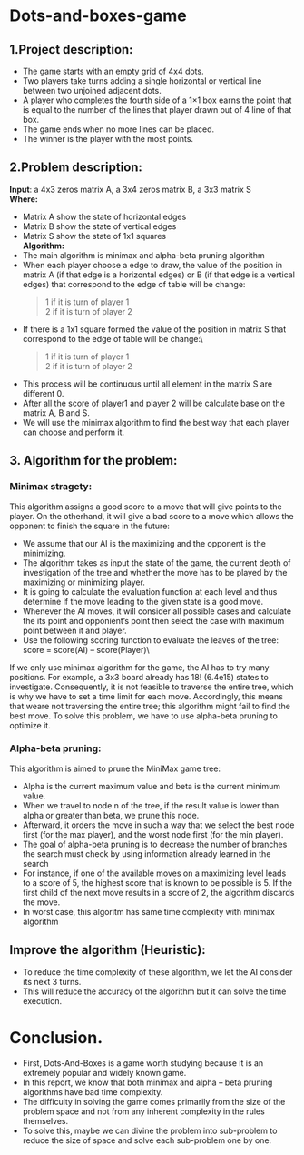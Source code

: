 # Dots-and-boxes-game
## 1.Project description:
 * The game starts with an empty grid of 4x4 dots.
 * Two players take turns adding a single horizontal or vertical line
between two unjoined adjacent dots.
 * A player who completes the fourth side of a 1×1 box earns the
point that is equal to the number of the lines that player drawn out
of 4 line of that box.
 * The game ends when no more lines can be placed.
 * The winner is the player with the most points.
## 2.Problem description:
**Input**: 
 a 4x3 zeros matrix A, a 3x4 zeros matrix B, a 3x3 matrix S\
**Where:** 
- Matrix A show the state of horizontal edges
- Matrix B show the state of vertical edges
- Matrix S show the state of 1x1 squares\
**Algorithm:**
- The main algorithm is minimax and alpha-beta pruning
algorithm
- When each player choose a edge to draw, the value of the
position in matrix A (if that edge is a horizontal edges) or
B (if that edge is a vertical edges) that correspond to the
edge of table will be change:
  > 1 if it is turn of player 1\
  > 2 if it is turn of player 2
- If there is a 1x1 square formed the value of the position in
matrix S that correspond to the edge of table will be change:\
  > 1 if it is turn of player 1\
  > 2 if it is turn of player 2
 - This process will be continuous until all element in the
matrix S are different 0.
- After all the score of player1 and player 2 will be calculate
base on the matrix A, B and S.
- We will use the minimax algorithm to find the best way that
each player can choose and perform it.
## 3. Algorithm for the problem:
### Minimax stragety:
This algorithm assigns a good score to a move that will give points to the
player. On the otherhand, it will give a bad score to a move which allows the
opponent to finish the square in the future:
- We assume that our AI is the maximizing and the opponent is the
minimizing.
- The algorithm takes as input the state of the game, the current
depth of investigation of the tree and whether the move has to be
played by the maximizing or minimizing player.
- It is going to calculate the evaluation function at each level and
thus determine if the move leading to the given state is a good
move.
- Whenever the AI moves, it will consider all possible cases and
calculate the its point and opponient’s point then select the case
with maximum point between it and player.
- Use the following scoring function to evaluate the leaves of the
tree: score = score(AI) – score(Player)\

If we only use minimax algorithm for the game, the AI has to try many
positions. For example, a 3x3 board already has 18! (6.4e15) states to
investigate. Consequently, it is not feasible to traverse the entire tree, which is
why we have to set a time limit for each move. Accordingly, this means that
weare not traversing the entire tree; this algorithm might fail to find the best
move. To solve this problem, we have to use alpha-beta pruning to optimize it.
### Alpha-beta pruning:
This algorithm is aimed to prune the MiniMax game tree:
- Alpha is the current maximum value and beta is the current
minimum value.
- When we travel to node n of the tree, if the result value is lower
than alpha or greater than beta, we prune this node.
- Afterward, it orders the move in such a way that we select the best
node first (for the max player), and the worst node first (for the min
player).
- The goal of alpha-beta pruning is to decrease the number of
branches the search must check by using information already
learned in the search
- For instance, if one of the available moves on a maximizing level
leads to a score of 5, the highest score that is known to be possible
is 5. If the first child of the next move results in a score of 2, the
algorithm discards the move.
- In worst case, this algoritm has same time complexity with
minimax algorithm
## Improve the algorithm (Heuristic):
- To reduce the time complexity of these algorithm, we let the AI
consider its next 3 turns.
- This will reduce the accuracy of the algorithm but it can solve the
time execution.

# Conclusion.
- First, Dots-And-Boxes is a game worth studying because it is an
extremely popular and widely known game.
- In this report, we know that both minimax and alpha – beta pruning
algorithms have bad time complexity.
- The difficulty in solving the game comes primarily from the size of
the problem space and not from any inherent complexity in the
rules themselves.
- To solve this, maybe we can divine the problem into sub-problem
to reduce the size of space and solve each sub-problem one by one.
